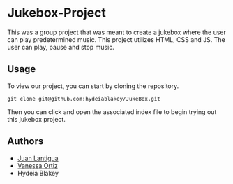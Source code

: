 Jukebox-Project
=====
This was a group project that was meant to create a jukebox where the user can play predetermined music. 
This project utilizes HTML, CSS and JS. The user can play, pause and stop music. 

Usage 
-----
To view our project, you can start by cloning the repository. 
```
git clone git@github.com:hydeiablakey/JukeBox.git

```
Then you can click and open the associated index file to begin trying out this jukebox project. 

Authors
----
* [Juan Lantigua](https://github.com/xCito)
* [Vanessa Ortiz](https://github.com/VanessaOrtiz30)
* Hydeia Blakey

